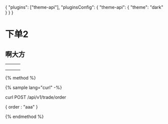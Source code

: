 {
    "plugins": ["theme-api"],
    "pluginsConfig": {
        "theme-api": {
            "theme": "dark"
        }
    }
}

# 下单2

## 啊大方

|   |   |   |
| - | - | - |
|   |   |   |
|   |   |   |
|   |   |   |

>

{% method %}

{% sample lang="curl" -%}

curl POST /api/v1/trade/order

{
  order : "aaa"
}

{% endmethod %}
